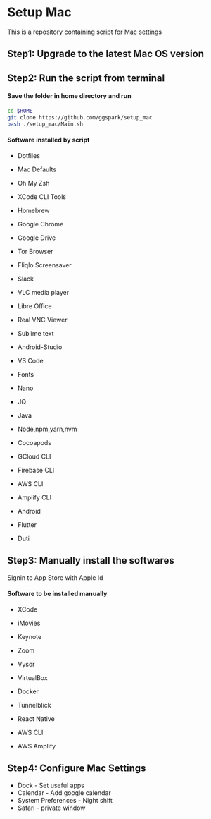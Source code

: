 # Setup Mac

This is a repository containing script for Mac settings


## Step1: Upgrade to the latest Mac OS version

## Step2: Run the script from terminal

#### Save the folder in home directory and run

```sh
cd $HOME
git clone https://github.com/ggspark/setup_mac
bash ./setup_mac/Main.sh
```

#### Software installed by script
* Dotfiles
* Mac Defaults
* Oh My Zsh
* XCode CLI Tools
* Homebrew
* Google Chrome
* Google Drive
* Tor Browser
* Fliqlo Screensaver
* Slack
* VLC media player
* Libre Office
* Real VNC Viewer
* Sublime text
* Android-Studio
* VS Code

* Fonts
* Nano
* JQ
* Java
* Node,npm,yarn,nvm
* Cocoapods
* GCloud CLI
* Firebase CLI
* AWS CLI
* Amplify CLI
* Android
* Flutter
* Duti


## Step3: Manually install the softwares

Signin to App Store with Apple Id

#### Software to be installed manually
* XCode
* iMovies
* Keynote

* Zoom
* Vysor
* VirtualBox
* Docker
* Tunnelblick
* React Native
* AWS CLI
* AWS Amplify


## Step4: Configure Mac Settings
* Dock - Set useful apps
* Calendar - Add google calendar
* System Preferences - Night shift
* Safari - private window
